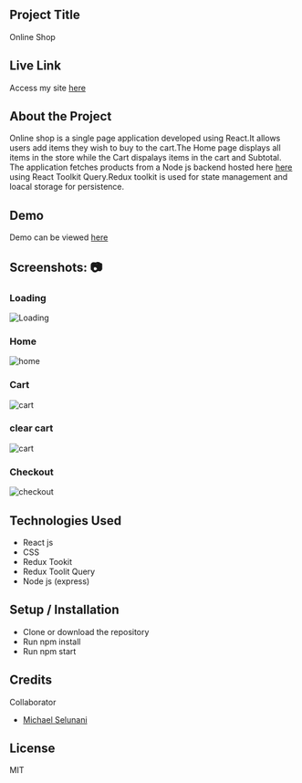 
## Project Title
Online Shop

## Live Link
Access my site  [here](https://react-online-shop.herokuapp.com/)

## About the Project
Online shop is a single page  application developed using React.It allows users add items they wish to buy to the cart.The Home page displays all items in the store while the Cart dispalays items in the cart and Subtotal. The application fetches products from a Node js backend hosted here [here](https://react-online-shop-api.herokuapp.com/) using React Toolkit Query.Redux toolkit is used for state management and loacal storage for persistence.

## Demo
Demo can be viewed [here](https://www.loom.com/share/1acc78c0ccc849519734e5fb1ee47fe5)

## Screenshots: 📷

### Loading
![Loading](https://res.cloudinary.com/kenya-power/image/upload/v1656066857/online-shop/screeens/Screenshot_60_mq2m4j.png)

### Home
![home](https://res.cloudinary.com/kenya-power/image/upload/v1656066858/online-shop/screeens/Screenshot_61_h08r5m.png)


### Cart
![cart](https://res.cloudinary.com/kenya-power/image/upload/v1656066857/online-shop/screeens/Screenshot_63_ftio12.png)

### clear cart
![cart](https://res.cloudinary.com/kenya-power/image/upload/v1656067338/online-shop/screeens/Screenshot_66_tvcig0.png)

### Checkout
![checkout](https://res.cloudinary.com/kenya-power/image/upload/v1656068484/online-shop/Screenshot_68_igl42y.png)


## Technologies Used
* React js
* CSS
* Redux Tookit 
* Redux Toolit Query
* Node js (express)

## Setup / Installation
* Clone or download the repository
* Run npm install
* Run npm start
## Credits
Collaborator
*  [Michael Selunani](https://github.com/mse-lunani)
## License
MIT
